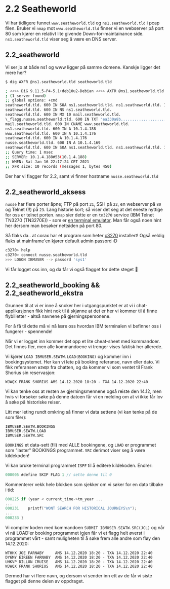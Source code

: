 # 2.2 Seatheworld

Vi har tidligere funnet `www.seatheworld.tld` og `ns1.seatheworld.tld` i pcap filen. Bruker vi `nmap` mot `www.seatheworld.tld` finner vi en webserver på port 80 som kjører en relativt lite givende Down-for-maintainance side. `ns1.seatheworld.tld` viser seg å være en DNS server.

## 2.2_seatheworld

Vi ser jo at både ns1 og www ligger på samme domene. Kanskje ligger det mere her?

```sh
$ dig AXFR @ns1.seatheworld.tld seatheworld.tld

; <<>> DiG 9.11.5-P4-5.1+deb10u2-Debian <<>> AXFR @ns1.seatheworld.tld seatheworld.tld
; (1 server found)
;; global options: +cmd
seatheworld.tld. 600 IN SOA ns1.seatheworld.tld. ns1.seatheworld.tld. 12345678 1200 180 1209600 600
seatheworld.tld. 600 IN NS ns1.seatheworld.tld.
seatheworld.tld. 600 IN MX 10 mail.seatheworld.tld.
\_flagg.nusse.seatheworld.tld. 600 IN TXT "ea330a8b........................"
mail.seatheworld.tld. 600 IN CNAME www.seatheworld.tld.
ns1.seatheworld.tld. 600 IN A 10.1.4.188
www.seatheworld.tld. 600 IN A 10.1.4.176
seatheworld.tld. 600 IN A 10.1.4.176
nusse.seatheworld.tld. 600 IN A 10.1.4.169
seatheworld.tld. 600 IN SOA ns1.seatheworld.tld. ns1.seatheworld.tld. 12345678 1200 180 1209600 600
;; Query time: 1 msec
;; SERVER: 10.1.4.188#53(10.1.4.188)
;; WHEN: Sat Jan 16 22:17:24 CET 2021
;; XFR size: 10 records (messages 1, bytes 450)
```

Der har vi flagger for 2.2, samt vi finner hostname `nusse.seatheworld.tld`

## 2.2_seatheworld_aksess

`nusse` har flere porter åpne; FTP på port `21`, SSH på `22`, en webserver på `80` og Telnet (!!) på `23`. Lang historie kort; så viser det seg at det eneste nyttige for oss er telnet porten. `nmap` sier dette er en `tn3270` service (IBM Telnet TN3270 (TN3270E)) - som er [en terminal emulator](https://en.wikipedia.org/wiki/TN3270_Plus). Man får også noen hint her dersom man besøker nettsiden på port 80.

Så flaks da.. at corax har et program som heter [c3270](http://x3270.bgp.nu/Unix/c3270-man.html) installert! Også veldig flaks at mainframe'en kjører default admin passord :D

```sh
c3270> help
c3270> connect nusse.seatheworld.tld
>>> LOGON IBMUSER --> passord 'sys1'
```

Vi får logget oss inn, og da får vi også flagget for dette steget 🥳

## 2.2_seatheworld_booking && 2.2_seatheworld_ekstra

Grunnen til at vi er inne å snoker her i utgangspunktet er at vi i chat-applikasjonen fikk hint nok til å skjønne at det er her vi kommer til å finne flybilletter - altså navnene på gjerningspersonene.

For å få til dette må vi nå lære oss hvordan IBM terminalen vi befinner oss i fungerer - spennende!

Når vi er logget inn kommer det opp et lite cheat-sheet med kommandoer. Det finnes fler, men alle kommandoene vi trenger vises faktisk her allerede.

Vi kjører `LOAD IBMUSER.SEATW.LOAD(BOOKING)` og kommer inn i bookingsystemet. Her kan vi lete på booking referanse, navn eller dato. Vi fikk referansen `WJWQX` fra chatten, og da kommer vi som ventet til Frank Shorius sin reservasjon:

```
WJWQX FRANK SHORIUS AMS 14.12.2020 18:20 - TXA 14.12.2020 22:40
```

Vi kan tenke oss at resten av gjerningsmennene også reiste den 14.12, men hvis vi forsøker søke på denne datoen får vi en melding om at vi ikke får lov å søke på historiske reiser.

Litt mer leting rundt omkring så finner vi data settene (vi kan tenke på de som filer):

```
IBMUSER.SEATW.BOOKINGS
IBMUSER.SEATW.LOAD
IBMUSER.SEATW.SRC
```

`BOOKINGS` et data-sett (fil) med ALLE bookingene, og `LOAD` er programmet som "laster" BOOKINGS programmet. `SRC` derimot viser seg å være kildekoden!

Vi kan bruke terminal programmet `ISPF` til å editere kildekoden. Endrer:

```c
000005 #define SKIP FLAG 1 // sette denne til 0
```

Kommenterer vekk hele blokken som sjekker om vi søker for en dato tilbake i tid:

```c
000225 if (year < current_time->tm_year ...
...
000231    printf("WONT SEARCH FOR HISTORICAL JOURNEYS\n");
...
000233 }
```

Vi compiler koden med kommandoen `SUBMIT IBMUSER.SEATW.SRC(JCL)` og når vi nå LOAD'er booking programmet igjen får vi et flagg helt øverst i programmet vårt - samt muligheten til å søke frem alle andre som fløy den 14.12.2020:

```
WTHHX JOE FARNABY     AMS 14.12.2020 18:20 - TXA 14.12.2020 22:40
DY6MY EIREEN FARNABY  AMS 14.12.2020 18:20 - TXA 14.12.2020 22:40
UHKVP DILLON CRUISE   AMS 14.12.2020 18:20 - TXA 14.12.2020 22:40
WJWQX FRANK SHORIUS   AMS 14.12.2020 18:20 - TXA 14.12.2020 22:40
```

Dermed har vi flere navn, og dersom vi sender inn ett av de får vi siste flagget på denne delen av oppdraget.
